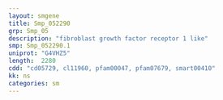 ```yaml
---
layout: smgene
title: Smp_052290
grp: Smp_05
description: "fibroblast growth factor receptor 1 like"
smp: Smp_052290.1
uniprot: "G4VHZ5"
length:  2280
cdd: "cd05729, cl11960, pfam00047, pfam07679, smart00410"
kk: ns
categories: sm
---
```

